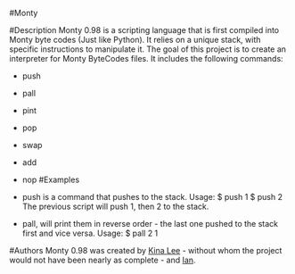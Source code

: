 #Monty

#Description
Monty 0.98 is a scripting language that is first compiled into Monty byte codes (Just like Python). It relies on a unique stack, with specific instructions to manipulate it. The goal of this project is to create an interpreter for Monty ByteCodes files.
It includes the following commands:
- push
- pall
- pint
- pop
- swap
- add
- nop
#Examples
- push is a command that pushes to the stack.
Usage:
$ push 1
$ push 2
The previous script will push 1, then 2 to the stack.

- pall, will print them in reverse order - the last one pushed to the stack first and vice versa.
Usage:
$ pall
2
1

#Authors
Monty 0.98 was created by [Kina Lee](https://github.com/kinalee) - without whom the project would not have been nearly as complete - and [Ian](https://github.com/Incitatous).
